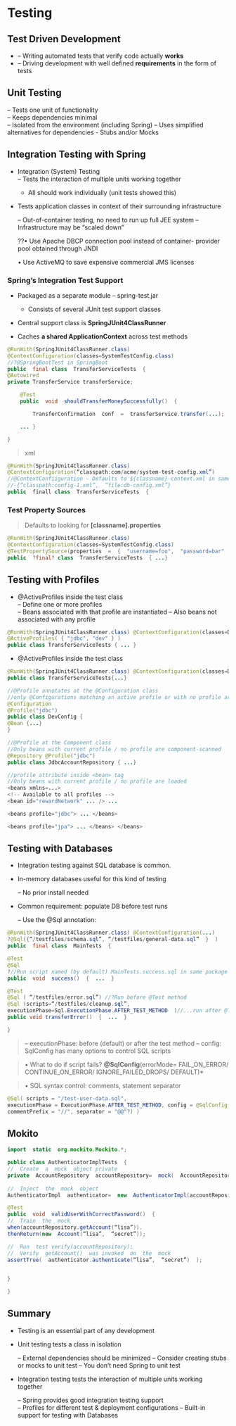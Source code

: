 # Testing
## Test Driven Development
 -   – Writing automated tests that verify code actually **works**
-   – Driving development with well defined **requirements** in the form of tests
## Unit Testing
– Tests one unit of functionality  
– Keeps dependencies minimal  
– Isolated from the environment (including Spring) – Uses simplified alternatives for dependencies
	- Stubs and/or Mocks   
## Integration Testing with Spring
-   Integration (System) Testing  
    – Tests the interaction of multiple units working together
    
    - All should work individually (unit tests showed this)
    
-   Tests application classes in context of their surrounding infrastructure
    
    – Out-of-container testing, no need to run up full JEE system – Infrastructure may be “scaled down”
    
    ??• Use Apache DBCP connection pool instead of container- provider pool obtained through JNDI
    
    • Use ActiveMQ to save expensive commercial JMS licenses
### Spring’s Integration Test Support
-   Packaged as a separate module – spring-test.jar
    -   Consists of several JUnit test support classes
    
-   Central support class is **SpringJUnit4ClassRunner**
- Caches **a shared ApplicationContext** across test methods
```java
@RunWith(SpringJUnit4ClassRunner.class)
@ContextConfiguration(classes=SystemTestConfig.class)
//?@SpringBootTest in SpringBoot
public  final class  TransferServiceTests  { 
@Autowired  
private TransferService transferService;

	@Test  
	public  void  shouldTransferMoneySuccessfully()  {

		TransferConfirmation  conf  =  transferService.transfer(...);

	... }

}
```
>xml
```java
@RunWith(SpringJUnit4ClassRunner.class) 
@ContextConfiguration(“classpath:com/acme/system-test-config.xml”) 
//@ContextConfiiguration - Defaults to ${classname}-context.xml in same package
//-{“classpath:config-1.xml”,  “file:db-config.xml”}
public  finall class  TransferServiceTests  {
```
### Test Property Sources
>Defaults to looking for **[classname].properties**
```java
@RunWith(SpringJUnit4ClassRunner.class)
@ContextConfiguration(classes=SystemTestConfig.class)
@TestPropertySource(properties  =  {  "username=foo",  "password=bar"  } locations  =  "cllasspath:/transfer-test.propertiies")
public  ?final? class  TransferServiceTests  { ...}
```
## Testing with Profiles
-   @ActiveProfiles inside the test class  
    – Define one or more profiles  
    – Beans associated with that profile are instantiated – Also beans not associated with any profile
```java
@RunWith(SpringJUnit4ClassRunner.class) @ContextConfiguration(classes=DevConfig.class) 
@ActiveProfiles( { "jdbc", "dev" } )
public class TransferServiceTests { ... }
```
-   @ActiveProfiles inside the test class
```java
@RunWith(SpringJUnit4ClassRunner.class) @ContextConfiguration(classes=DevConfig.class) @ActiveProfiles("jdbc")  
public class TransferServiceTests{...}

//@Profile annotates at the @Configuration class
//only @Configurations matching an active profile or with no profile are loaded
@Configuration
@Profile("jdbc")  
public class DevConfig {
@Bean {...}
}

//@Profile at the Component class
//Only beans with current profile / no profile are component-scanned
@Repository @Profile("jdbc")  
public class JdbcAccountRepository { ...}

//profile attribute inside <bean> tag
//Only beans with current profile / no profile are loaded
<beans xmlns=...>
<!-- Available to all profiles -->
<bean id="rewardNetwork" ... /> ...

<beans profile="jdbc"> ... </beans>

<beans profile="jpa"> ... </beans> </beans>
```
## Testing with Databases
-   Integration testing against SQL database is common.
    
-   In-memory databases useful for this kind of testing
    
    – No prior install needed
    
-   Common requirement: populate DB before test runs
    
    – Use the @Sql annotation:
 ```java
@RunWith(SpringJUnit4ClassRunner.class) @ContextConfiguration(...)  
?@Sql({“/testfiles/schema.sql”, “/testfiles/general-data.sql”  }  )
public  final class  MainTests  {

@Test  
@Sql
?//Run script named (by default) MainTests.success.sql in same package
public  void  success()  {  ...  }

@Test  
@Sql ( “/testfiles/error.sql”) //?Run before @Test method 
@Sql (scripts=“/testfiles/cleanup.sql”,
executionPhase=Sql.ExecutionPhase.AFTER_TEST_METHOD  )//...run after @Test method
public void transferError()  {  ...  }

}
 ``` 
>– executionPhase: before (default) or after the test method – config: SqlConfig has many options to control SQL scripts

>• What to do if script fails? **@SqlConfig**(errorMode= FAIL_ON_ERROR/ CONTINUE_ON_ERROR/ IGNORE_FAILED_DROPS/ DEFAULT)*

>• SQL syntax control: comments, statement separator    
```java
@Sql( scripts = "/test-user-data.sql",  
executionPhase = ExecutionPhase.AFTER_TEST_METHOD, config = @SqlConfig(errorMode = ErrorMode.FAIL_ON_ERROR,
commentPrefix = "//", separator = "@@"?) )
```
## Mokito
```java
import  static  org.mockito.Mockito.*;

public class AuthenticatorImplTests  {  
//  Create  a  mock  object private
private  AccountRepository  accountRepository=  mock(  AccountRepository.class  );   
 
//  Inject  the  mock  object
AuthenticatorImpl  authenticator=  new  AuthenticatorImpl(accountRepository);  

@Test 
public  void  validUserWithCorrectPassword()  { 
//  Train  the  mock
when(accountRepository.getAccount(“lisa”)).  
thenReturn(new  Account(“lisa”,  “secret”));

//  Run  test verify(accountRepository);
//  Verify  getAccount()  was invoked  on  the  mock
assertTrue(  authenticator.authenticate(“lisa”,  “secret”)  );  
  

}

}
```
## Summary
-   Testing is an essential part of any development
    
-   Unit testing tests a class in isolation
    
    – External dependencies should be minimized – Consider creating stubs or mocks to unit test – You don’t need Spring to unit test
    
-   Integration testing tests the interaction of multiple units working together
    
    – Spring provides good integration testing support  
    – Profiles for different test & deployment configurations – Built-in support for testing with Databases

